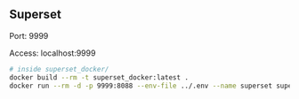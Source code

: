 ## Superset

Port: 9999

Access: localhost:9999

```bash
# inside superset_docker/
docker build --rm -t superset_docker:latest .
docker run --rm -d -p 9999:8088 --env-file ../.env --name superset superset_docker:latest
```
